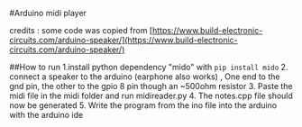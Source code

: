 #Arduino midi player

credits : some code was copied from [https://www.build-electronic-circuits.com/arduino-speaker/](https://www.build-electronic-circuits.com/arduino-speaker/)

##How to run
1.install python dependency "mido" with
    ```pip install mido```
2. connect a speaker to the arduino (earphone also works) ,
 One end to the gnd pin, the other to the gpio 8 pin though an ~500ohm resistor
3. Paste the midi file in the midi folder and run midireader.py
4. The notes.cpp file should now be generated
5. Write the program from the ino file into the arduino with the arduino ide

